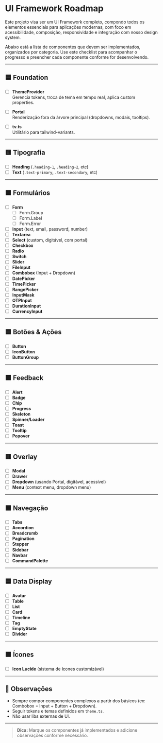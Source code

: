 
# UI Framework Roadmap

Este projeto visa ser um UI Framework completo, compondo todos os elementos essenciais para aplicações modernas, com foco em acessibilidade, composição, responsividade e integração com nosso design system.

Abaixo está a lista de componentes que devem ser implementados, organizados por categoria. Use este checklist para acompanhar o progresso e preencher cada componente conforme for desenvolvendo.

---

## 🟦 Foundation

- [ ] **ThemeProvider**  
  Gerencia tokens, troca de tema em tempo real, aplica custom properties.

- [ ] **Portal**  
  Renderização fora da árvore principal (dropdowns, modais, tooltips).

- [ ] **tv.ts**  
  Utilitário para tailwind-variants.

---

## 🟨 Tipografia

- [ ] **Heading** (`.heading-1`, `.heading-2`, etc)
- [ ] **Text** (`.text-primary`, `.text-secondary`, etc)

---

## 🟧 Formulários

- [ ] **Form**
  - [ ] Form.Group
  - [ ] Form.Label
  - [ ] Form.Error
- [ ] **Input** (text, email, password, number)
- [ ] **Textarea**
- [ ] **Select** (custom, digitável, com portal)
- [ ] **Checkbox**
- [ ] **Radio**
- [ ] **Switch**
- [ ] **Slider**
- [ ] **FileInput**
- [ ] **Combobox** (Input + Dropdown)
- [ ] **DatePicker**
- [ ] **TimePicker**
- [ ] **RangePicker**
- [ ] **InputMask**
- [ ] **OTPInput**
- [ ] **DurationInput**
- [ ] **CurrencyInput**

---

## 🟦 Botões & Ações

- [ ] **Button**
- [ ] **IconButton**
- [ ] **ButtonGroup**

---

## 🟪 Feedback

- [ ] **Alert**
- [ ] **Badge**
- [ ] **Chip**
- [ ] **Progress**
- [ ] **Skeleton**
- [ ] **Spinner/Loader**
- [ ] **Toast**
- [ ] **Tooltip**
- [ ] **Popover**

---

## 🟥 Overlay

- [ ] **Modal**
- [ ] **Drawer**
- [ ] **Dropdown** (usando Portal, digitável, acessível)
- [ ] **Menu** (context menu, dropdown menu)

---

## 🟫 Navegação

- [ ] **Tabs**
- [ ] **Accordion**
- [ ] **Breadcrumb**
- [ ] **Pagination**
- [ ] **Stepper**
- [ ] **Sidebar**
- [ ] **Navbar**
- [ ] **CommandPalette**

---

## 🟦 Data Display

- [ ] **Avatar**
- [ ] **Table**
- [ ] **List**
- [ ] **Card**
- [ ] **Timeline**
- [ ] **Tag**
- [ ] **EmptyState**
- [ ] **Divider**

---

## 🟩 Ícones

- [ ] **Icon Lucide** (sistema de ícones customizável)

---

## 🧩 Observações

- Sempre compor componentes complexos a partir dos básicos (ex: Combobox = Input + Button + Dropdown).
- Seguir tokens e temas definidos em `theme.ts`.
- Não usar libs externas de UI.

---

> **Dica:** Marque os componentes já implementados e adicione observações conforme necessário.

